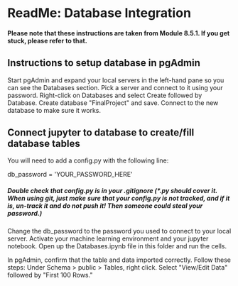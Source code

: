 # ReadMe: Database Integration
#### Please note that these instructions are taken from Module 8.5.1. If you get stuck, please refer to that.
## Instructions to setup database in pgAdmin
Start pgAdmin and expand your local servers in the left-hand pane so you can see the Databases section. Pick a server and connect to it using your password. Right-click on Databases and select Create followed by Database. Create database "FinalProject" and save. Connect to the new database to make sure it works.

## Connect jupyter to database to create/fill database tables
You will need to add a config.py with the following line:

db_password = 'YOUR_PASSWORD_HERE'

##### Double check that config.py is in your .gitignore (*.py should cover it. When using git, just make sure that your config.py is not tracked, and if it is, un-track it and do not push it! Then someone could steal your password.)

Change the db_password to the password you used to connect to your local server.
Activate your machine learning environment and your jupyter notebook. Open up the Databases.ipynb file in this folder and run the cells.

In pgAdmin, confirm that the table and data imported correctly. Follow these steps:
Under Schema > public > Tables, right click.
Select "View/Edit Data" followed by "First 100 Rows."
